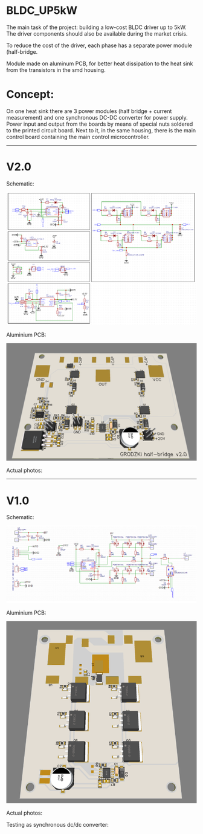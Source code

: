 # BLDC_UP5kW

The main task of the project: building a low-cost BLDC driver up to 5kW. The driver components should also be available during the market crisis.

To reduce the cost of the driver, each phase has a separate power module (half-bridge.

Module made on aluminum PCB, for better heat dissipation to the heat sink from the transistors in the smd housing.

# Concept:

On one heat sink there are 3 power modules (half bridge + current measurement) and one synchronous DC-DC converter for power supply. Power input and output from the boards by means of special nuts soldered to the printed circuit board.
Next to it, in the same housing, there is the main control board containing the main control microcontroller.

__________________________
# V2.0
Schematic:

![Alt Text](https://github.com/mrGrodzki/BLDC_UP5kW/blob/main/v2.0/schematicBLDCv2_0.png)

Aluminium PCB:

![Alt Text](https://github.com/mrGrodzki/BLDC_UP5kW/blob/main/v2.0/PCBBLDCv2_0.png)

Actual photos:

__________________________
# V1.0

Schematic:

![Alt Text](https://github.com/mrGrodzki/BLDC_UP5kW/blob/main/v1.0/schematicBLDCv1_0.png)

Aluminium PCB:

![Alt Text](https://github.com/mrGrodzki/BLDC_UP5kW/blob/main/v1.0/PCBBLDCv1_0.png)

Actual photos:

Testing as synchronous dc/dc converter:
